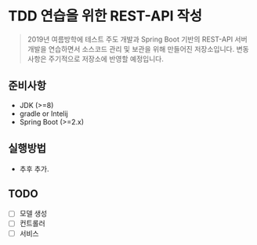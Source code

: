 # TDD 연습을 위한 REST-API 작성

> 2019년 여름방학에 테스트 주도 개발과 Spring Boot 기반의 REST-API 서버 개발을 연습하면서 소스코드 관리 및 보관을 위해 만들어진 저장소입니다. 변동사항은 주기적으로 저장소에 반영할 예정입니다.

## 준비사항

* JDK (>=8)
* gradle or Intelij
* Spring Boot (>=2.x)

## 실행방법

* 추후 추가.

## TODO 

* [ ] 모델 생성
* [ ] 컨트롤러
* [ ] 서비스